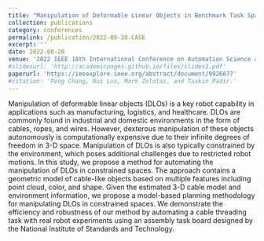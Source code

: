 ```yaml
---
title: "Manipulation of Deformable Linear Objects in Benchmark Task Spaces"
collection: publications
category: conferences
permalink: /publication/2022-08-20-CASE
excerpt: ''
date: 2022-08-20
venue: '2022 IEEE 18th International Conference on Automation Science and Engineering (CASE)'
#slidesurl: 'http://academicpages.github.io/files/slides1.pdf'
paperurl: 'https://ieeexplore.ieee.org/abstract/document/9926677'
#citation: 'Peng Chang, Rui Luo, Mark Zolotas, and Taskin Padir.'
---
```


Manipulation of deformable linear objects (DLOs) is a key robot capability in applications such as manufacturing, logistics, and healthcare. DLOs are commonly found in industrial and domestic environments in the form of cables, ropes, and wires. However, dexterous manipulation of these objects autonomously is computationally expensive due to their infinite degrees of freedom in 3-D space. Manipulation of DLOs is also typically constrained by the environment, which poses additional challenges due to restricted robot motions. In this study, we propose a method for automating the manipulation of DLOs in constrained spaces. The approach contains a geometric model of cable-like objects based on multiple features including point cloud, color, and shape. Given the estimated 3-D cable model and environment information, we propose a model-based planning methodology for manipulating DLOs in constrained spaces. We demonstrate the efficiency and robustness of our method by automating a cable threading task with real robot experiments using an assembly task board designed by the National Institute of Standards and Technology.
